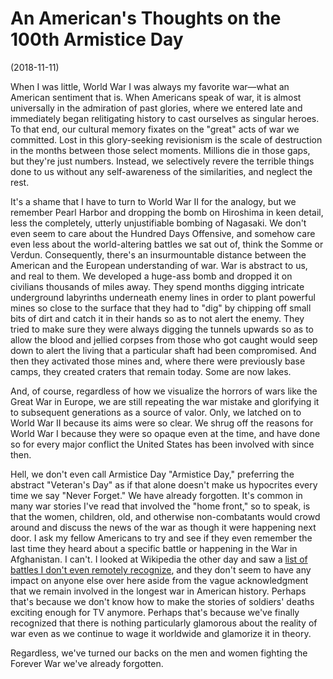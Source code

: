# An American's Thoughts on the 100th Armistice Day

(2018-11-11)

When I was little, World War I was always my favorite war&mdash;what an American
sentiment that is. When Americans speak of war, it is almost universally in the
admiration of past glories, where we entered late and immediately began
relitigating history to cast ourselves as singular heroes. To that end, our
cultural memory fixates on the "great" acts of war we committed. Lost in this
glory-seeking revisionism is the scale of destruction in the months between
those select moments. Millions die in those gaps, but they're just numbers.
Instead, we selectively revere the terrible things done to us without any 
self-awareness of the similarities, and neglect the rest.

It's a shame that I have to turn to World War II for the analogy, but we
remember Pearl Harbor and dropping the bomb on Hiroshima in keen detail, less
the completely, utterly unjustifiable bombing of Nagasaki. We don't even seem to
care about the Hundred Days Offensive, and somehow care even less about the
world-altering battles we sat out of, think the Somme or Verdun. Consequently,
there's an insurmountable distance between the American and the European
understanding of war. War is abstract to us, and real to them. 
We developed a huge-ass bomb and dropped it on civilians thousands of miles
away. They spend months digging intricate underground labyrinths underneath
enemy lines in order to plant powerful mines so close to the surface that they
had to "dig" by chipping off small bits of dirt and catch it in their hands so
as to not alert the enemy. They tried to make sure they were always digging the
tunnels upwards so as to allow the blood and jellied corpses from those who got
caught would seep down to alert the living that a particular shaft had been
compromised. And then they activated those mines and, where there were
previously base camps, they created craters that remain today. Some are now
lakes.

And, of course, regardless of how we visualize the horrors of wars like the
Great War in Europe, we are still repeating the war mistake and glorifying it to
subsequent generations as a source of valor. Only, we latched on to World War II
because its aims were so clear. We shrug off the reasons for World War I because
they were so opaque even at the time, and have done so for every major conflict
the United States has been involved with since then. 

Hell, we don't even call Armistice Day "Armistice Day," preferring the
abstract "Veteran's Day" as if that alone doesn't make us hypocrites every time
we say "Never Forget." We have already forgotten. It's common in many war
stories I've read that involved the "home front," so to speak, is that the
women, children, old, and otherwise non-combatants would crowd around and
discuss the news of the war as though it were happening next door. I ask my
fellow Americans to try and see if they even remember the last time they heard
about a specific battle or happening in the War in Afghanistan. I can't.
I looked at Wikipedia the other day and saw a [list of battles I don't even
remotely recognize](https://en.wikipedia.org/wiki/Template:Afghanistan_War), and
they don't seem to have any impact on anyone else over here aside from the vague
acknowledgment that we remain involved in the longest war in American history.
Perhaps that's because we don't know how to make the stories of soldiers' deaths
exciting enough for TV anymore. Perhaps that's because we've finally recognized
that there is nothing particularly glamorous about the reality of war even as we
continue to wage it worldwide and glamorize it in theory. 

Regardless, we've turned our backs on the men and women fighting the Forever War
we've already forgotten.
